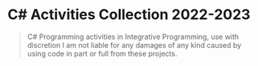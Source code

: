 ﻿# C# Activities Collection 2022-2023

> C# Programming activities in Integrative Programming, use with discretion I am not liable for any damages of any kind caused by using code in part or full from these projects.